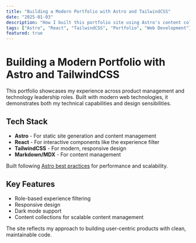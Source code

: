```yaml
---
title: "Building a Modern Portfolio with Astro and TailwindCSS"
date: "2025-01-03"
description: "How I built this portfolio site using Astro's content collections, React components, and modern design principles."
tags: ["Astro", "React", "TailwindCSS", "Portfolio", "Web Development"]
featured: true
---
```


# Building a Modern Portfolio with Astro and TailwindCSS

This portfolio showcases my experience across product management and technology leadership roles. Built with modern web technologies, it demonstrates both my technical capabilities and design sensibilities.

## Tech Stack

- **Astro** - For static site generation and content management
- **React** - For interactive components like the experience filter
- **TailwindCSS** - For modern, responsive design
- **Markdown/MDX** - For content management

Built following [Astro best practices](https://docs.astro.build/en/guides/best-practices/) for performance and scalability.

## Key Features

- Role-based experience filtering
- Responsive design
- Dark mode support
- Content collections for scalable content management

The site reflects my approach to building user-centric products with clean, maintainable code.

